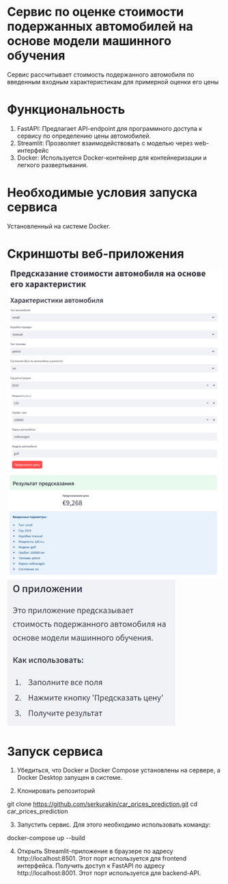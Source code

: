 
# Сервис по оценке стоимости подержанных автомобилей на основе модели машинного обучения

Сервис рассчитывает стоимость подержанного автомобиля по введенным входным характеристикам для примерной оценки его цены

# Функциональность

1. FastAPI: Предлагает API-endpoint для программного доступа к сервису по определению цены автомобилей.
2. Streamlit: Прозволяет взаимодействовать с моделью через web-интерфейс
3. Docker: Используется Docker-контейнер для контейнеризации и легкого развертывания.

# Необходимые условия запуска сервиса

Установленный на системе Docker.

# Скриншоты веб-приложения

![Streamlit Interface](./images/screenshot_1.png)
![Streamlit Interface](./images/screenshot_2.png)
![Streamlit Interface](./images/screenshot_3.png)
![Streamlit Interface](./images/screenshot_4.png)

# Запуск сервиса

1. Убедиться, что Docker и Docker Compose установлены на сервере, а Docker Desktop запущен в системе.

2. Клонировать репозиторий

git clone https://github.com/serkurakin/car_prices_prediction.git
cd car_prices_prediction

3. Запустить сервис. Для этого необходимо использовать команду:

docker-compose up --build

4. Открыть Streamlit-приложение в браузере по адресу http://localhost:8501. Этот порт используется для frontend интерфейса. Получить доступ к FastAPI по адресу http://localhost:8001. Этот порт используется для backend-API.